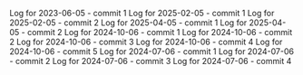 Log for 2023-06-05 - commit 1
Log for 2025-02-05 - commit 1
Log for 2025-02-05 - commit 2
Log for 2025-04-05 - commit 1
Log for 2025-04-05 - commit 2
Log for 2024-10-06 - commit 1
Log for 2024-10-06 - commit 2
Log for 2024-10-06 - commit 3
Log for 2024-10-06 - commit 4
Log for 2024-10-06 - commit 5
Log for 2024-07-06 - commit 1
Log for 2024-07-06 - commit 2
Log for 2024-07-06 - commit 3
Log for 2024-07-06 - commit 4
